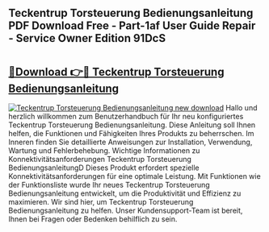 ## Teckentrup Torsteuerung Bedienungsanleitung PDF Download Free - Part-1af User Guide Repair - Service Owner Edition 91DcS

# <h2><a href="http://df4b0tq.blite.top/?on=Teckentrup+Torsteuerung+Bedienungsanleitung">🔗Download 👉🔴 Teckentrup Torsteuerung Bedienungsanleitung</a></h2>

[![Teckentrup Torsteuerung Bedienungsanleitung new download](https://i.imgur.com/lujVjoI.png)](http://df4b0tq.blite.top/?on=Teckentrup+Torsteuerung+Bedienungsanleitung)
Hallo und herzlich willkommen zum Benutzerhandbuch für Ihr neu konfiguriertes Teckentrup Torsteuerung Bedienungsanleitung. Diese Anleitung soll Ihnen helfen, die Funktionen und Fähigkeiten Ihres Produkts zu beherrschen. Im Inneren finden Sie detaillierte Anweisungen zur Installation, Verwendung, Wartung und Fehlerbehebung. Wichtige Informationen zu Konnektivitätsanforderungen Teckentrup Torsteuerung BedienungsanleitungD Dieses Produkt erfordert spezielle Konnektivitätsanforderungen für eine optimale Leistung. Mit Funktionen wie der Funktionsliste wurde Ihr neues Teckentrup Torsteuerung Bedienungsanleitung entwickelt, um die Produktivität und Effizienz zu maximieren. Wir sind hier, um Teckentrup Torsteuerung Bedienungsanleitung zu helfen. Unser Kundensupport-Team ist bereit, Ihnen bei Fragen oder Bedenken behilflich zu sein.
